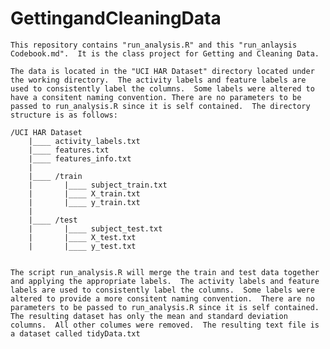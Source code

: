 GettingandCleaningData
======================

    This repository contains "run_analysis.R" and this "run_anlaysis Codebook.md".  It is the class project for Getting and Cleaning Data.
    
    The data is located in the "UCI HAR Dataset" directory located under the working directory.  The activity labels and feature labels are used to consistently label the columns.  Some labels were altered to have a consitent naming convention. There are no parameters to be passed to run_analysis.R since it is self contained.  The directory structure is as follows:
    
    /UCI HAR Dataset
        |____ activity_labels.txt
        |____ features.txt
        |____ features_info.txt
        |
        |____ /train
        |       |____ subject_train.txt
        |       |____ X_train.txt
        |       |____ y_train.txt
        |
        |____ /test
        |       |____ subject_test.txt
        |       |____ X_test.txt
        |       |____ y_test.txt
        
    
    The script run_analysis.R will merge the train and test data together and applying the appropriate labels.  The activity labels and feature labels are used to consistently label the columns.  Some labels were altered to provide a more consitent naming convention.  There are no parameters to be passed to run_analysis.R since it is self contained. The resulting dataset has only the mean and standard deviation columns.  All other columes were removed.  The resulting text file is a dataset called tidyData.txt

